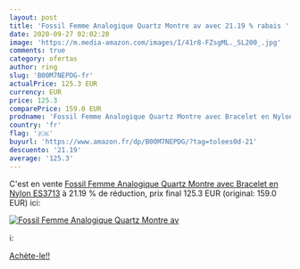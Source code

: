 ```yaml
---
layout: post
title: 'Fossil Femme Analogique Quartz Montre av avec 21.19 % rabais '
date: 2020-09-27 02:02:20
image: 'https://m.media-amazon.com/images/I/41r8-FZsgML._SL200_.jpg'
comments: true
category: ofertas
author: ring
slug: 'B00M7NEPDG-fr'
actualPrice: 125.3 EUR
currency: EUR
price: 125.3
comparePrice: 159.0 EUR
prodname: 'Fossil Femme Analogique Quartz Montre avec Bracelet en Nylon ES3713'
country: 'fr'
flag: '🇫🇷'
buyurl: 'https://www.amazon.fr/dp/B00M7NEPDG/?tag=tolees0d-21'
descuento: '21.19'
average: '125.3'
---
```


C'est en vente [Fossil Femme Analogique Quartz Montre avec Bracelet en Nylon ES3713](https://www.amazon.fr/dp/B00M7NEPDG/?tag=tolees0d-21)  à  21.19 % de réduction, prix final  125.3 EUR (original: 159.0 EUR) ici:

[![Fossil Femme Analogique Quartz Montre av](https://m.media-amazon.com/images/I/41r8-FZsgML._SL200_.jpg)](https://www.amazon.fr/dp/B00M7NEPDG/?tag=tolees0d-21)

ℹ️:


[Achète-le!!](https://www.amazon.fr/dp/B00M7NEPDG/?tag=tolees0d-21)
